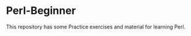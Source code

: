 Perl-Beginner
=============

This repository has some Practice exercises and material for learning Perl.
